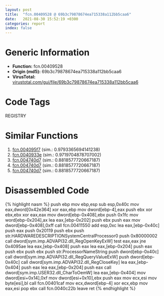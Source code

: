 ```yaml
---
layout: post
title:  "fcn.00409528 @ 69b3c79878674ea715338a112bb5caa6"
date:   2021-08-30 15:52:19 +0300
categories: report
index: false
---
```


# Generic Information
- **Function:** fcn.00409528
- **Origin (md5):** 69b3c79878674ea715338a112bb5caa6
- **VirusTotal:** [virustotal.com/gui/file/69b3c79878674ea715338a112bb5caa6][virustotal_ref]

# Code Tags
<span class="tag" id="REGISTRY">REGISTRY</span>


# Similar Functions

1. [fcn.004095f7][similar_1_ref] (sim.: 0.9793365694141238)
2. [fcn.0040933e][similar_2_ref] (sim.: 0.9719704878707002)
3. [fcn.004740d7][similar_3_ref] (sim.: 0.8818577720667187)
4. [fcn.004740d7][similar_4_ref] (sim.: 0.8818577720667187)
5. [fcn.004740d7][similar_5_ref] (sim.: 0.8818577720667187)


# Disassembled Code

{% highlight nasm %}
push ebp
mov ebp,esp
sub esp,0x40c
mov eax,dword[0x42e364]
xor eax,ebp
mov dword[ebp-4],eax
push ebx
xor ebx,ebx
xor eax,eax
mov dword[ebp-0x408],ebx
push 0x1fc
mov word[ebp-0x204],ax
lea eax,[ebp-0x202]
push ebx
push eax
mov dword[ebp-0x408],0xff
call fcn.00411550
add esp,0xc
lea eax,[ebp-0x40c]
push eax
push 0x20119
push ebx
push str.HARDWAREDESCRIPTIONSystemCentralProcessor0
push 0x80000002
call dword[sym.imp.ADVAPI32.dll_RegOpenKeyExW]
test eax,eax
jne 0x4095ae
lea eax,[ebp-0x408]
push eax
lea eax,[ebp-0x204]
push eax
push ebx
push ebx
push str.ProcessorNameString
push dword[ebp-0x40c]
call dword[sym.imp.ADVAPI32.dll_RegQueryValueExW]
push dword[ebp-0x40c]
call dword[sym.imp.ADVAPI32.dll_RegCloseKey]
lea eax,[ebp-0x404]
push eax
lea eax,[ebp-0x204]
push eax
call dword[sym.imp.USER32.dll_CharToOemW]
lea eax,[ebp-0x404]
mov dword[esi+0x14],0xf
mov dword[esi+0x10],ebx
push eax
mov ecx,esi
mov byte[esi],bl
call fcn.00401caf
mov ecx,dword[ebp-4]
xor ecx,ebp
mov eax,esi
pop ebx
call fcn.0040c22b
leave
ret
{% endhighlight %}


[similar_1_ref]: /report/fcn.004095f7@69b3c79878674ea715338a112bb5caa6
[similar_2_ref]: /report/fcn.0040933e@69b3c79878674ea715338a112bb5caa6
[similar_3_ref]: /report/fcn.004740d7@912f1d013a0d6151bc7a7cef6da1b2a0
[similar_4_ref]: /report/fcn.004740d7@fb9b7d22bc1c143ac66b0575cbdd088d
[similar_5_ref]: /report/fcn.004740d7@152885a790b99953ce23874f0947b7bd
[virustotal_ref]: https://www.virustotal.com/gui/file/69b3c79878674ea715338a112bb5caa6